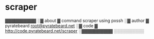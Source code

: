 # scraper

  ▓▓▓▓▓▓▓▓▓▓
 ░▓ about  ▓ command scraper using pxssh
 ░▓ author ▓ pyratebeard <root@pyratebeard.net>
 ░▓ code   ▓ http://code.pyratebeard.net/scraper
 ░▓▓▓▓▓▓▓▓▓▓
 ░░░░░░░░░░
